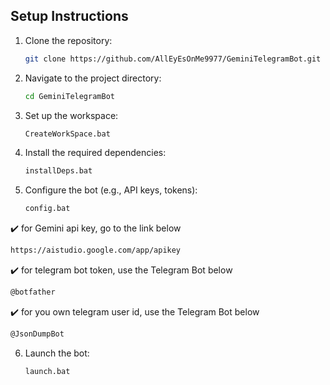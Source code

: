 ## Setup Instructions

1. Clone the repository:
    ```bash
    git clone https://github.com/AllEyEsOnMe9977/GeminiTelegramBot.git
    ```

2. Navigate to the project directory:
    ```bash
    cd GeminiTelegramBot
    ```

3. Set up the workspace:
    ```bash
    CreateWorkSpace.bat
    ```

4. Install the required dependencies:
    ```bash
    installDeps.bat
    ```

5. Configure the bot (e.g., API keys, tokens):
    ```bash
    config.bat
    ```
✔️ for Gemini api key, go to the link below
   ```bash
   https://aistudio.google.com/app/apikey
   ```
✔️ for telegram bot token, use the Telegram Bot below
   ```bash
   @botfather
   ```
✔️ for you own telegram user id, use the Telegram Bot below
   ```bash
   @JsonDumpBot
   ```
6. Launch the bot:
    ```bash
    launch.bat
    ```
